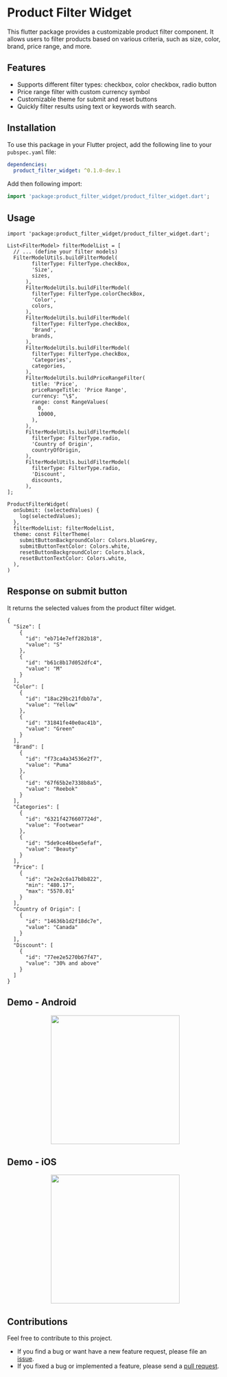 # Product Filter Widget

This flutter package provides a customizable product filter component. It allows users to filter products based on various criteria, such as size, color, brand, price range, and more.

## Features

* Supports different filter types: checkbox, color checkbox, radio button
* Price range filter with custom currency symbol
* Customizable theme for submit and reset buttons
* Quickly filter results using text or keywords with search.


## Installation

To use this package in your Flutter project, add the following line to your `pubspec.yaml` file:

```yaml
dependencies:
  product_filter_widget: ^0.1.0-dev.1
```

Add then following import:

```dart
import 'package:product_filter_widget/product_filter_widget.dart';
```

## Usage

```
import 'package:product_filter_widget/product_filter_widget.dart';

List<FilterModel> filterModelList = [
  // ... (define your filter models)
  FilterModelUtils.buildFilterModel(
        filterType: FilterType.checkBox,
        'Size',
        sizes,
      ),
      FilterModelUtils.buildFilterModel(
        filterType: FilterType.colorCheckBox,
        'Color',
        colors,
      ),
      FilterModelUtils.buildFilterModel(
        filterType: FilterType.checkBox,
        'Brand',
        brands,
      ),
      FilterModelUtils.buildFilterModel(
        filterType: FilterType.checkBox,
        'Categories',
        categories,
      ),
      FilterModelUtils.buildPriceRangeFilter(
        title: 'Price',
        priceRangeTitle: 'Price Range',
        currency: "\$",
        range: const RangeValues(
          0,
          10000,
        ),
      ),
      FilterModelUtils.buildFilterModel(
        filterType: FilterType.radio,
        'Country of Origin',
        countryOfOrigin,
      ),
      FilterModelUtils.buildFilterModel(
        filterType: FilterType.radio,
        'Discount',
        discounts,
      ),
];

ProductFilterWidget(
  onSubmit: (selectedValues) {
    log(selectedValues);
  },
  filterModelList: filterModelList,
  theme: const FilterTheme(
    submitButtonBackgroundColor: Colors.blueGrey,
    submitButtonTextColor: Colors.white,
    resetButtonBackgroundColor: Colors.black,
    resetButtonTextColor: Colors.white,
  ),
)
```


## Response on submit button

It returns the selected values from the product filter widget.

```
{
  "Size": [
    {
      "id": "eb714e7eff282b18",
      "value": "S"
    },
    {
      "id": "b61c8b17d052dfc4",
      "value": "M"
    }
  ],
  "Color": [
    {
      "id": "18ac29bc21fdbb7a",
      "value": "Yellow"
    },
    {
      "id": "31841fe40e0ac41b",
      "value": "Green"
    }
  ],
  "Brand": [
    {
      "id": "f73ca4a34536e2f7",
      "value": "Puma"
    },
    {
      "id": "67f65b2e7338b8a5",
      "value": "Reebok"
    }
  ],
  "Categories": [
    {
      "id": "6321f4276607724d",
      "value": "Footwear"
    },
    {
      "id": "5de9ce46bee5efaf",
      "value": "Beauty"
    }
  ],
  "Price": [
    {
      "id": "2e2e2c6a17b8b822",
      "min": "480.17",
      "max": "5570.01"
    }
  ],
  "Country of Origin": [
    {
      "id": "14636b1d2f18dc7e",
      "value": "Canada"
    }
  ],
  "Discount": [
    {
      "id": "77ee2e5270b67f47",
      "value": "30% and above"
    }
  ]
}
```


## Demo - Android
<p align="center">
<img src="https://github.com/oaktreeapps/product_filter_widget/blob/master/recording_android.gif" width="300"/>
</p>

## Demo - iOS
<p align="center">
<img src="https://github.com/oaktreeapps/product_filter_widget/blob/master/recording_ios.gif" width="300"/>
</p>


## Contributions

Feel free to contribute to this project.

* If you find a bug or want have a new feature request, please file an [issue][issue].
* If you fixed a bug or implemented a feature, please send a [pull request][pr].


<!-- Links -->
[issue]: https://github.com/oaktreeapps/product_filter_widget/issues
[pr]: https://github.com/oaktreeapps/product_filter_widget/pulls


